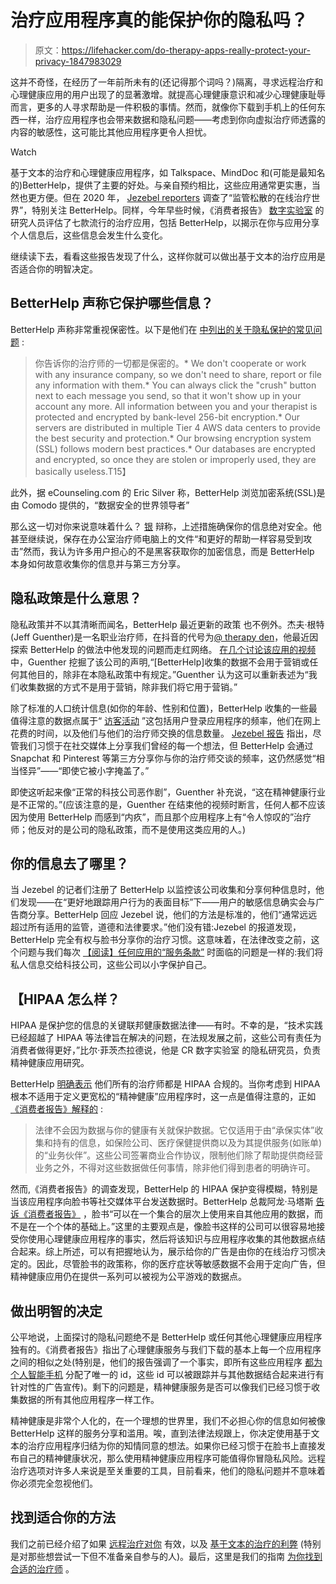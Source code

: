 # 治疗应用程序真的能保护你的隐私吗？

> 原文：<https://lifehacker.com/do-therapy-apps-really-protect-your-privacy-1847983029>

这并不奇怪，在经历了一年前所未有的(还记得那个词吗？)隔离，寻求远程治疗和心理健康应用的用户出现了的显著激增。就提高心理健康意识和减少心理健康耻辱而言，更多的人寻求帮助是一件积极的事情。然而，就像你下载到手机上的任何东西一样，治疗应用程序也会带来数据和隐私问题——考虑到你向虚拟治疗师透露的内容的敏感性，这可能比其他应用程序更令人担忧。

Watch

基于文本的治疗和心理健康应用程序，如 Talkspace、MindDoc 和(可能是最知名的)BetterHelp，提供了主要的好处。与亲自预约相比，这些应用通常更实惠，当然也更方便。但在 2020 年， [Jezebel reporters](https://jezebel.com/the-spooky-loosely-regulated-world-of-online-therapy-1841791137) 调查了“监管松散的在线治疗世界”，特别关注 BetterHelp。同样，今年早些时候，《消费者报告》 [数字实验室](https://digital-lab.consumerreports.org/) 的研究人员评估了七款流行的治疗应用，包括 BetterHelp，以揭示在你与应用分享个人信息后，这些信息会发生什么变化。

继续读下去，看看这些报告发现了什么，这样你就可以做出基于文本的治疗应用是否适合你的明智决定。

## BetterHelp 声称它保护哪些信息？

BetterHelp 声称非常重视保密性。以下是他们在 [中列出的关于隐私保护的常见问题](https://www.betterhelp.com/faq/) :

> 你告诉你的治疗师的一切都是保密的。*   We don't cooperate or work with any insurance company, so we don't need to share, report or file any information with them.*   You can always click the "crush" button next to each message you send, so that it won't show up in your account any more. All information between you and your therapist is protected and encrypted by bank-level 256-bit encryption.*   Our servers are distributed in multiple Tier 4 AWS data centers to provide the best security and protection.*   Our browsing encryption system (SSL) follows modern best practices.*   Our databases are encrypted and encrypted, so once they are stolen or improperly used, they are basically useless.T15】

此外，据 eCounseling.com 的 Eric Silver 称，BetterHelp 浏览加密系统(SSL)是由 Comodo 提供的，“数据安全的世界领导者”

那么这一切对你来说意味着什么？ [银](https://www.e-counseling.com/online-therapy/betterhelp-review/) 辩称，上述措施确保你的信息绝对安全。他甚至继续说，保存在办公室治疗师电脑上的文件“和更好的帮助一样容易受到攻击”然而，我认为许多用户担心的不是黑客获取你的加密信息，而是 BetterHelp 本身如何故意收集你的信息并与第三方分享。

## **隐私政策是什么意思？**

隐私政策并不以其清晰而闻名，BetterHelp 最近更新的政策 也不例外。杰夫·根特(Jeff Guenther)是一名职业治疗师，在抖音的代号为[@ therapy den](https://www.tiktok.com/@therapyden/video/7022260083920784646?is_copy_url=1&is_from_webapp=v1&lang=en)，他最近因探索 BetterHelp 的做法中他发现的问题而走红网络。 [在几个讨论该应用的视频](https://www.tiktok.com/@therapyden/video/7022260083920784646?is_copy_url=1&is_from_webapp=v1&lang=en) 中，Guenther 挖掘了该公司的声明,“[BetterHelp]收集的数据不会用于营销或任何其他目的，除非在本隐私政策中有规定。”Guenther 认为这可以重新表述为“我们收集数据的方式不是用于营销，除非我们将它用于营销。”

除了标准的人口统计信息(如你的年龄、性别和位置)，BetterHelp 收集的一些最值得注意的数据点属于“ [访客活动](https://www.betterhelp.com/privacy/) ”这包括用户登录应用程序的频率，他们在网上花费的时间，以及他们与他们的治疗师交换的信息数量。 [Jezebel 报告](https://jezebel.com/the-spooky-loosely-regulated-world-of-online-therapy-1841791137) 指出，尽管我们习惯于在社交媒体上分享我们曾经的每一个想法，但 BetterHelp 会通过 Snapchat 和 Pinterest 等第三方分享你与你的治疗师交谈的频率，这仍然感觉“相当怪异”——“即使它被小字掩盖了。”

即使这听起来像“正常的科技公司恶作剧”，Guenther 补充说，“这在精神健康行业是不正常的。”(应该注意的是，Guenther 在结束他的视频时断言，任何人都不应该因为使用 BetterHelp 而感到“内疚”，而且那个应用程序上有“令人惊叹的”治疗师；他反对的是公司的隐私政策，而不是使用这类应用的人。)

## 你的信息去了哪里？

当 Jezebel 的记者们注册了 BetterHelp 以监控该公司收集和分享何种信息时，他们发现——在“更好地跟踪用户行为的表面目标”下——用户的敏感信息确实会与广告商分享。BetterHelp 回应 Jezebel 说，他们的方法是标准的，他们“通常远远超过所有适用的监管，道德和法律要求。”他们没有错:Jezebel 的报道发现，BetterHelp 完全有权与脸书分享你的治疗习惯。这意味着，在法律改变之前，这个问题与我们每次 [【阅读】任何应用的“服务条款”](https://lifehacker.com/you-still-need-to-read-terms-of-service-documents-unfo-1825388590) 时面临的问题是一样的:我们将私人信息交给科技公司，这些公司以小字保护自己。

## 【HIPAA 怎么样？

HIPAA 是保护您的信息的关键联邦健康数据法律——有时。不幸的是，“技术实践已经超越了 HIPAA 等法律旨在解决的问题，在法规发展之前，这些公司有责任为消费者做得更好，”比尔·菲茨杰拉德说，他是 CR 数字实验室 的隐私研究员，负责精神健康应用研究。

BetterHelp [明确表示](https://www.betterhelp.com/advice/therapy/online-therapy-reviews-are-they-legit/) 他们所有的治疗师都是 HIPAA 合规的。当你考虑到 HIPAA 根本不适用于定义更宽松的“精神健康”应用程序时，这一点是值得注意的，正如 [《消费者报告》解释的](https://www.consumerreports.org/health-privacy/mental-health-apps-and-user-privacy-a7415198244/) :

> 法律不会因为数据与你的健康有关就保护数据。它仅适用于由“承保实体”收集和持有的信息，如保险公司、医疗保健提供商以及为其提供服务(如账单)的“业务伙伴”。这些公司签署商业合作协议，限制他们除了帮助提供商经营业务之外，不得对这些数据做任何事情，除非他们得到患者的明确许可。

然而,《消费者报告》的调查发现，BetterHelp 的 HIPAA 保护变得模糊，特别是当该应用程序向脸书等社交媒体平台发送数据时。BetterHelp 总裁阿龙·马塔斯 [告诉《消费者报告》](https://www.consumerreports.org/health-privacy/mental-health-apps-and-user-privacy-a7415198244/) ，脸书“可以在一个集合的层次上使用来自其他应用的数据，而不是在一个个体的基础上。”这里的主要观点是，像脸书这样的公司可以很容易地接受你使用心理健康应用程序的事实，然后将该知识与应用程序收集的其他数据点结合起来。综上所述，可以有把握地认为，展示给你的广告是由你的在线治疗习惯决定的。因此，尽管脸书的政策称，你的医疗症状等敏感数据不会用于定向广告，但精神健康应用仍在提供一系列可以被视为公平游戏的数据点。

## **做出明智的决定**

公平地说，上面探讨的隐私问题绝不是 BetterHelp 或任何其他心理健康应用程序独有的。《消费者报告》指出了心理健康服务与我们下载的基本上每一个应用程序之间的相似之处(特别是，他们的报告强调了一个事实，即所有这些应用程序 [都为个人智能手机](https://www.consumerreports.org/health-privacy/mental-health-apps-and-user-privacy-a7415198244/) 分配了唯一的 id，这些 id 可以被跟踪并与其他数据结合起来进行有针对性的广告宣传)。剩下的问题是，精神健康服务是否可以像我们已经习惯于收集数据的所有其他应用程序一样工作。

精神健康是非常个人化的，在一个理想的世界里，我们不必担心你的信息如何被像 BetterHelp 这样的服务分享和滥用。唉，直到法律法规跟上，你决定使用基于文本的治疗应用程序归结为你的知情同意的想法。如果你已经习惯于在脸书上直接发布自己的精神健康状况，那么使用精神健康应用程序可能值得你冒隐私风险。远程治疗选项对许多人来说是至关重要的工具，目前看来，他们的隐私问题并不意味着你必须完全忽视他们。

## **找到适合你的方法**

我们之前已经介绍了如果 [远程治疗对你](https://lifehacker.com/yes-teletherapy-is-effective-heres-what-you-need-to-kn-1843707690) 有效，以及 [基于文本的治疗的利弊](https://lifehacker.com/its-time-to-find-a-therapist-1846009669) (特别是对那些想尝试一下但不准备亲自参与的人)。最后，这里是我们的指南 [为你找到合适的治疗师](https://lifehacker.com/how-to-select-the-right-therapist-for-you-1833246447) 。